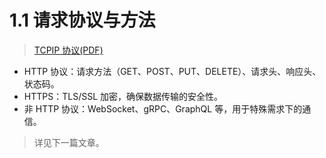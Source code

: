 # 1.1 请求协议与方法

> [TCPIP 协议(PDF)](/images/pdf/TCPIP协议.pdf)

- HTTP 协议：请求方法（GET、POST、PUT、DELETE）、请求头、响应头、状态码。
- HTTPS：TLS/SSL 加密，确保数据传输的安全性。
- 非 HTTP 协议：WebSocket、gRPC、GraphQL 等，用于特殊需求下的通信。

> 详见下一篇文章。
